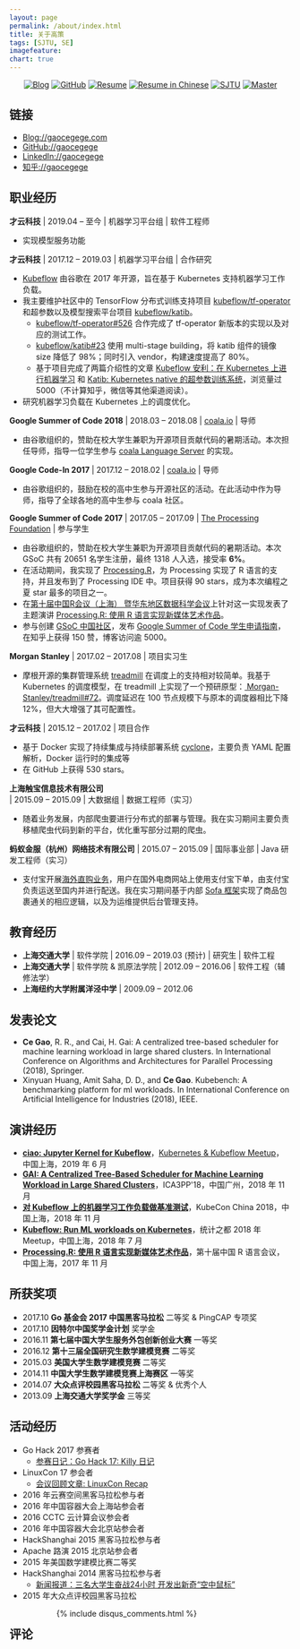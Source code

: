 ```yaml
---
layout: page
permalink: /about/index.html
title: 关于高策
tags: [SJTU, SE]
imagefeature:
chart: true
---
```


<p align="center">
	<a href="http://gaocegege.com/Blog"><img src="https://img.shields.io/badge/blog-100k%20pageviews-ffffff.svg?style=social" alt="Blog"></a>
	<a href="https://github.com/gaocegege/"><img src="https://img.shields.io/github/followers/gaocegege.svg?style=social&label=Follow" alt="GitHub"></a>
	<a href="http://gaocegege.com/resume/"><img src="https://img.shields.io/badge/resume-english-blue.svg" alt="Resume"></a>
	<a href="http://gaocegege.com/resume/cn/"><img src="https://img.shields.io/badge/%E7%AE%80%E5%8E%86-%E4%B8%AD%E6%96%87-blue.svg" alt="Resume in Chinese"></a>
	<a href="http://en.sjtu.edu.cn/"><img src="https://img.shields.io/badge/univ-SJTU-020081.svg" alt="SJTU"></a>
	<a href="http://en.sjtu.edu.cn/"><img src="https://img.shields.io/badge/degree-master-0100b3.svg" alt="Master"></a>
</p>

## 链接

- [Blog://gaocegege.com](http://gaocegege.com/Blog)
- [GitHub://gaocegege](https://github.com/gaocegege/)
- [LinkedIn://gaocegege](https://www.linkedin.com/in/gaocegege/)
- [知乎://gaocegege](https://www.zhihu.com/people/gaocegege)

## 职业经历

**才云科技** \| 2019.04 – 至今 \| 机器学习平台组 \| 软件工程师

- 实现模型服务功能

**才云科技** \| 2017.12 – 2019.03 \| 机器学习平台组 \| 合作研究

- [Kubeflow](https://github.com/kubeflow/kubeflow) 由谷歌在 2017 年开源，旨在基于 Kubernetes 支持机器学习工作负载。
- 我主要维护社区中的 TensorFlow 分布式训练支持项目 [kubeflow/tf-operator](https://github.com/kubeflow/tf-operator) 和超参数以及模型搜索平台项目 [kubeflow/katib](https://github.com/kubeflow/katib)。
	- [kubeflow/tf-operator#526](https://github.com/kubeflow/tf-operator/pull/526) 合作完成了 tf-operator 新版本的实现以及对应的测试工作。
	- [kubeflow/katib#23](https://github.com/kubeflow/katib/pull/23) 使用 multi-stage building，将 katib 组件的镜像 size 降低了 98%；同时引入 vendor，构建速度提高了 80%。
	- 基于项目完成了两篇介绍性的文章 [Kubeflow 安利：在 Kubernetes 上进行机器学习](http://gaocegege.com/Blog/%E6%9C%BA%E5%99%A8%E5%AD%A6%E4%B9%A0/kubeflow) 和 [Katib: Kubernetes native 的超参数训练系统](http://gaocegege.com/Blog/%E6%9C%BA%E5%99%A8%E5%AD%A6%E4%B9%A0/katib)，浏览量过 5000（不计算知乎，微信等其他渠道阅读）。
- 研究机器学习负载在 Kubernetes 上的调度优化。

**Google Summer of Code 2018** \| 2018.03 – 2018.08 \| [coala.io](https://coala.io/) \| 导师

- 由谷歌组织的，赞助在校大学生兼职为开源项目贡献代码的暑期活动。本次担任导师，指导一位学生参与 [coala Language Server](https://github.com/coala/coala-vs-code) 的实现。

**Google Code-In 2017** \| 2017.12 – 2018.02 \| [coala.io](https://coala.io/) \| 导师

- 由谷歌组织的，鼓励在校的高中生参与开源社区的活动。在此活动中作为导师，指导了全球各地的高中生参与 coala 社区。

**Google Summer of Code 2017** \| 2017.05 – 2017.09 \| [The Processing Foundation](https://processingfoundation.org/) \| 参与学生

- 由谷歌组织的，赞助在校大学生兼职为开源项目贡献代码的暑期活动。本次 GSoC 共有 20651 名学生注册，最终 1318 人入选，接受率 **6%**。
- 在活动期间，我实现了 [Processing.R](https://github.com/processing-r/Processing.R)，为 Processing 实现了 R 语言的支持，并且发布到了 Processing IDE 中。项目获得 90 stars，成为本次编程之夏 star 最多的项目之一。
- 在[第十届中国R会议（上海） 暨华东地区数据科学会议](http://china-r.org/sh2017/index.html)上针对这一实现发表了主题演讲 [Processing.R: 使用 R 语言实现新媒体艺术作品](http://slides.com/gaocegege/processing-r/)。
- 参与创建 [GSoC 中国社区](https://github.com/gsoc-cn/gsoc-cn)，发布 [Google Summer of Code 学生申请指南](http://gaocegege.com/Blog/%E9%9A%8F%E7%AC%94/apply-gsoc)，在知乎上获得 150 赞，博客访问逾 5000。

**Morgan Stanley** \| 2017.02 – 2017.08 \| 项目实习生

- 摩根开源的集群管理系统 [treadmill](https://github.com/Morgan-Stanley/treadmill) 在调度上的支持相对较简单。我基于 Kubernetes 的调度模型，在 treadmill 上实现了一个预研原型：[ Morgan-Stanley/treadmill#72](https://github.com/Morgan-Stanley/treadmill/pull/72)。调度延迟在 100 节点规模下与原本的调度器相比下降 12%，但大大增强了其可配置性。

**才云科技** \| 2015.12 – 2017.02 \| 项目合作

- 基于 Docker 实现了持续集成与持续部署系统 [cyclone](https://github.com/caicloud/cyclone)，主要负责 YAML 配置解析，Docker 运行时的集成等
- 在 GitHub 上获得 530 stars。

**上海触宝信息技术有限公司** \| 2015.09 – 2015.09 \| 大数据组 \| 数据工程师（实习）

- 随着业务发展，内部爬虫要进行分布式的部署与管理。我在实习期间主要负责移植爬虫代码到新的平台，优化重写部分过期的爬虫。

**蚂蚁金服（杭州）网络技术有限公司** \| 2015.07 – 2015.09 \| 国际事业部 \| Java 研发工程师（实习）

- 支付宝开展[海外直购业务](https://cshall.alipay.com/lab/help_detail.htm?help_id=451454)，用户在国外电商网站上使用支付宝下单，由支付宝负责运送至国内并进行配送。我在实习期间基于内部 [Sofa 框架](https://github.com/alipay/sofa-boot)实现了商品包裹通关的相应逻辑，以及为运维提供后台管理支持。

## 教育经历

- **上海交通大学** \| 软件学院 \| 2016.09 – 2019.03 (预计) \| 研究生 \| 软件工程
- **上海交通大学** \| 软件学院 & 凯原法学院 \| 2012.09 – 2016.06 \| 软件工程（辅修法学）
- **上海纽约大学附属洋泾中学** \| 2009.09 – 2012.06

## 发表论文

- **Ce Gao**, R. R., and Cai, H. Gai: A centralized tree-based scheduler for
machine learning workload in large shared clusters. In International
Conference on Algorithms and Architectures for Parallel Processing (2018), Springer.
- Xinyuan Huang, Amit Saha, D. D., and **Ce Gao**. Kubebench: A
benchmarking platform for ml workloads. In International Conference
on Artificial Intelligence for Industries (2018), IEEE.

## 演讲经历

- [**ciao: Jupyter Kernel for Kubeflow**](https://docs.google.com/presentation/d/1abDkQlYEn2EmPs_4UOmlWxBTZFn4aKlN0CCmiDiaLPc/edit?usp=sharing)，[Kubernetes & Kubeflow Meetup](https://study.163.com/course/courseMain.htm?courseId=1209336810)，中国上海，2019 年 6 月
- [**GAI: A Centralized Tree-Based Scheduler for Machine Learning Workload in Large Shared Clusters**](https://docs.google.com/presentation/d/15fPljYu8a8J2X3MPOZIkccgyh6i0kyQGqdnQMyIh-5I/edit?usp=sharing)，ICA3PP'18，中国广州，2018 年 11 月
- [**对 Kubeflow 上的机器学习工作负载做基准测试**](sched.co/FvLV)，KubeCon China 2018，中国上海，2018 年 11 月
- [**Kubeflow: Run ML workloads on Kubernetes**](https://docs.google.com/presentation/d/1ED24TCnlBVzyJz0aCEAtXQQh0_W1RKSeapP3QZ0fTKA/edit?usp=sharing)，统计之都 2018 年 Meetup，中国上海，2018 年 7 月
- [**Processing.R: 使用 R 语言实现新媒体艺术作品**](http://slides.com/gaocegege/processing-r)，第十届中国 R 语言会议，中国上海，2017 年 11 月

## 所获奖项

- 2017.10 **Go 基金会 2017 中国黑客⻢拉松** 二等奖 & PingCAP 专项奖
- 2017.10 **因特尔中国奖学金计划** 奖学金
- 2016.11 **第七届中国大学生服务外包创新创业大赛** 一等奖
- 2016.12 **第十三届全国研究生数学建模竞赛** 二等奖
- 2015.03 **美国大学生数学建模竞赛** 二等奖
- 2014.11 **中国大学生数学建模竞赛上海赛区** 一等奖
- 2014.07 **大众点评校园黑客马拉松** 二等奖 & 优秀个人
- 2013.09 **上海交通大学奖学金** 三等奖

## 活动经历

- Go Hack 2017 参赛者
	- [参赛日记：Go Hack 17: Killy 日记](http://gaocegege.com/Blog/%E9%9A%8F%E7%AC%94/killy)
- LinuxCon 17 参会者
	- [会议回顾文章: LinuxCon Recap](http://gaocegege.com/Blog/%E9%9A%8F%E7%AC%94/linuxcon)
- 2016 年云赛空间黑客马拉松参与者
- 2016 年中国容器大会上海站参会者
- 2016 CCTC 云计算会议参会者
- 2016 年中国容器大会北京站参会者
- HackShanghai 2015 黑客马拉松参与者
- Apache 路演 2015 北京站参会者
- 2015 年美国数学建模比赛二等奖
- HackShanghai 2014 黑客马拉松参与者
	- [新闻报道：三名大学生奋战24小时 开发出新奇“空中鼠标”](http://newspaper.jfdaily.com/xwcb/html/2014-11/17/content_37290.htm)
- 2015 年大众点评校园黑客马拉松

<div class="cf"></div>

<section class="summer-disqus row">
    <div class="small-12 columns">
        <h1 class="summer-comments-header">评论</h1>
        <div id="disqus_thread"></div>
        {% include disqus_comments.html %}
    </div>
</section>
